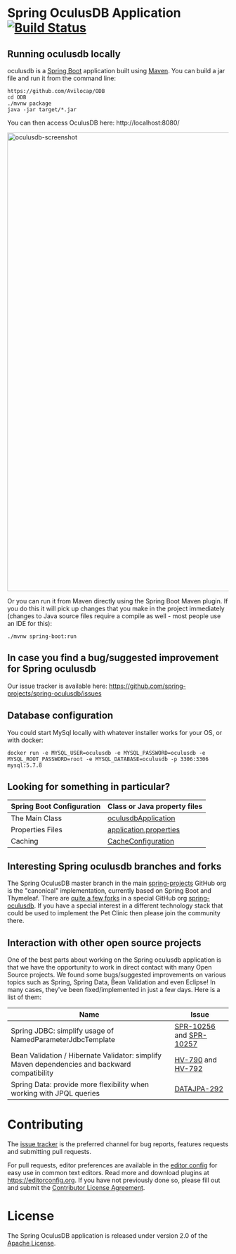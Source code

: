 # Spring OculusDB Application [![Build Status](https://travis-ci.org/spring-projects/spring-oculusdb.png?branch=master)](https://travis-ci.org/spring-projects/spring-oculusdb/)


## Running oculusdb locally
oculusdb is a [Spring Boot](https://spring.io/guides/gs/spring-boot) application built using [Maven](https://spring.io/guides/gs/maven/). You can build a jar file and run it from the command line:


```
https://github.com/Avilocap/ODB
cd ODB
./mvnw package
java -jar target/*.jar
```

You can then access OculusDB here: http://localhost:8080/

<img width="1042" alt="oculusdb-screenshot" src="https://cloud.githubusercontent.com/assets/838318/19727082/2aee6d6c-9b8e-11e6-81fe-e889a5ddfded.png">

Or you can run it from Maven directly using the Spring Boot Maven plugin. If you do this it will pick up changes that you make in the project immediately (changes to Java source files require a compile as well - most people use an IDE for this):

```
./mvnw spring-boot:run
```

## In case you find a bug/suggested improvement for Spring oculusdb
Our issue tracker is available here: https://github.com/spring-projects/spring-oculusdb/issues


## Database configuration


You could start MySql locally with whatever installer works for your OS, or with docker:

```
docker run -e MYSQL_USER=oculusdb -e MYSQL_PASSWORD=oculusdb -e MYSQL_ROOT_PASSWORD=root -e MYSQL_DATABASE=oculusdb -p 3306:3306 mysql:5.7.8
```

## Looking for something in particular?

|Spring Boot Configuration | Class or Java property files  |
|--------------------------|---|
|The Main Class | [oculusdbApplication](https://github.com/spring-projects/spring-oculusdb/blob/master/src/main/java/org/springframework/samples/oculusdb/oculusdbApplication.java) |
|Properties Files | [application.properties](https://github.com/spring-projects/spring-oculusdb/blob/master/src/main/resources) |
|Caching | [CacheConfiguration](https://github.com/spring-projects/spring-oculusdb/blob/master/src/main/java/org/springframework/samples/oculusdb/system/CacheConfiguration.java) |

## Interesting Spring oculusdb branches and forks

The Spring OculusDB master branch in the main [spring-projects](https://github.com/spring-projects/spring-oculusdb)
GitHub org is the "canonical" implementation, currently based on Spring Boot and Thymeleaf. There are
[quite a few forks](https://spring-oculusdb.github.io/docs/forks.html) in a special GitHub org
[spring-oculusdb](https://github.com/spring-oculusdb). If you have a special interest in a different technology stack
that could be used to implement the Pet Clinic then please join the community there.


## Interaction with other open source projects

One of the best parts about working on the Spring oculusdb application is that we have the opportunity to work in direct contact with many Open Source projects. We found some bugs/suggested improvements on various topics such as Spring, Spring Data, Bean Validation and even Eclipse! In many cases, they've been fixed/implemented in just a few days.
Here is a list of them:

| Name | Issue |
|------|-------|
| Spring JDBC: simplify usage of NamedParameterJdbcTemplate | [SPR-10256](https://jira.springsource.org/browse/SPR-10256) and [SPR-10257](https://jira.springsource.org/browse/SPR-10257) |
| Bean Validation / Hibernate Validator: simplify Maven dependencies and backward compatibility |[HV-790](https://hibernate.atlassian.net/browse/HV-790) and [HV-792](https://hibernate.atlassian.net/browse/HV-792) |
| Spring Data: provide more flexibility when working with JPQL queries | [DATAJPA-292](https://jira.springsource.org/browse/DATAJPA-292) |


# Contributing

The [issue tracker](https://github.com/spring-projects/spring-oculusdb/issues) is the preferred channel for bug reports, features requests and submitting pull requests.

For pull requests, editor preferences are available in the [editor config](.editorconfig) for easy use in common text editors. Read more and download plugins at <https://editorconfig.org>. If you have not previously done so, please fill out and submit the [Contributor License Agreement](https://cla.pivotal.io/sign/spring).

# License

The Spring OculusDB application is released under version 2.0 of the [Apache License](https://www.apache.org/licenses/LICENSE-2.0).

[spring-oculusdb]: https://github.com/spring-projects/spring-oculusdb
[spring-framework-oculusdb]: https://github.com/spring-oculusdb/spring-framework-oculusdb
[spring-oculusdb-angularjs]: https://github.com/spring-oculusdb/spring-oculusdb-angularjs 
[javaconfig branch]: https://github.com/spring-oculusdb/spring-framework-oculusdb/tree/javaconfig
[spring-oculusdb-angular]: https://github.com/spring-oculusdb/spring-oculusdb-angular
[spring-oculusdb-microservices]: https://github.com/spring-oculusdb/spring-oculusdb-microservices
[spring-oculusdb-reactjs]: https://github.com/spring-oculusdb/spring-oculusdb-reactjs
[spring-oculusdb-graphql]: https://github.com/spring-oculusdb/spring-oculusdb-graphql
[spring-oculusdb-kotlin]: https://github.com/spring-oculusdb/spring-oculusdb-kotlin
[spring-oculusdb-rest]: https://github.com/spring-oculusdb/spring-oculusdb-rest
